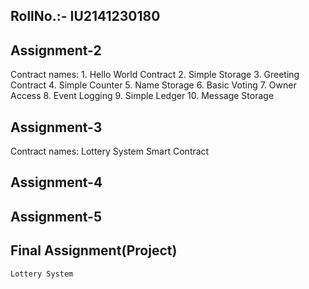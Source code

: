 ## RollNo.:- IU2141230180


## Assignment-2 
Contract names:
    1. Hello World Contract
    2. Simple Storage
    3. Greeting Contract
    4. Simple Counter
    5. Name Storage
    6. Basic Voting
    7. Owner Access
    8. Event Logging
    9. Simple Ledger
    10. Message Storage


## Assignment-3
Contract names:
    Lottery System Smart Contract

## Assignment-4

## Assignment-5

## Final Assignment(Project)
    Lottery System
